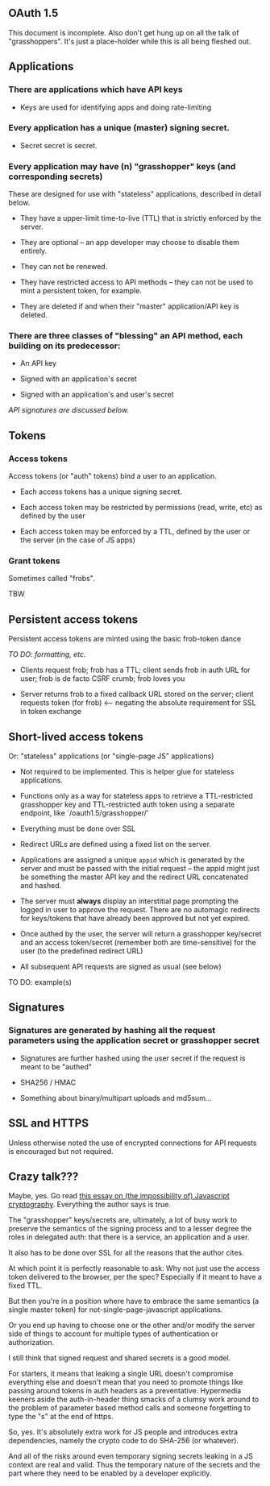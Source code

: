 OAuth 1.5
--

This document is incomplete. Also don't get hung up on all the talk of "grasshoppers". It's just a place-holder while this is all being fleshed out.

Applications
--

### There are applications which have API keys

* Keys are used for identifying apps and doing rate-limiting

### Every application has a unique (master) signing secret.

* Secret secret is secret.

### Every application may have (n) "grasshopper" keys (and corresponding secrets)

These are designed for use with "stateless" applications, described in detail below.

* They have a upper-limit time-to-live (TTL) that is strictly enforced by the server.

* They are optional – an app developer may choose to disable them entirely.

* They can not be renewed.

* They have restricted access to API methods – they can not be used to mint a persistent token, for example.

* They are deleted if and when their "master" application/API key is deleted.

### There are three classes of "blessing" an API method, each building on its predecessor:

* An API key

* Signed with an application's secret

* Signed with an application's and user's secret

_API signatures are discussed below._

Tokens
--

### Access tokens

Access tokens (or "auth" tokens) bind a user to an application.

* Each access tokens has a unique signing secret. 

* Each access token may be restricted by permissions (read, write, etc) as defined by the user
    
* Each access token may be enforced by a TTL, defined by the user or the server (in the case of JS apps)

### Grant tokens

Sometimes called "frobs".

TBW

Persistent access tokens
--

Persistent access tokens are minted using the basic frob-token dance

_TO DO: formatting, etc._

* Clients request frob; frob has a TTL; client sends frob in auth URL for user; frob is de facto CSRF crumb; frob loves you

* Server returns frob to a fixed callback URL stored on the server; client requests token (for frob) <-- negating the absolute requirement for SSL in token exchange

Short-lived access tokens
--

Or: "stateless" applications (or "single-page JS" applications)

* Not required to be implemented. This is helper glue for stateless applications.
 
* Functions only as a way for stateless apps to retrieve a TTL-restricted grasshopper key and TTL-restricted auth token using a separate endpoint, like `/oauth1.5/grasshopper/'

* Everything must be done over SSL

* Redirect URLs are defined using a fixed list on the server.

* Applications are assigned a unique `appid` which is generated by the server and must be passed with the initial request – the appid might just be something the master API key and the redirect URL concatenated and hashed.

* The server must **always** display an interstitial page prompting the logged in user to approve the request. There are no automagic redirects for keys/tokens that have already been approved but not yet expired.

* Once authed by the user, the server will return a grasshopper key/secret and an access token/secret (remember both are time-sensitive) for the user (to the predefined redirect URL)

* All subsequent API requests are signed as usual (see below)

TO DO: example(s)

Signatures
--

### Signatures are generated by hashing all the request parameters using the application secret or grasshopper secret

* Signatures are further hashed using the user secret if the request is meant to be "authed"

* SHA256 / HMAC

* Something about binary/multipart uploads and md5sum...

SSL and HTTPS
--

Unless otherwise noted the use of encrypted connections for API requests is encouraged but not required.

Crazy talk???
--

Maybe, yes. Go read [this essay on (the impossibility of) Javascript cryptography](http://www.matasano.com/articles/javascript-cryptography/). Everything the author says is true.

The "grasshopper" keys/secrets are, ultimately, a lot of busy work to preserve the semantics of the signing process and to a lesser degree the roles in delegated auth: that there is a service, an application and a user.

It also has to be done over SSL for all the reasons that the author cites.

At which point it is perfectly reasonable to ask: Why not just use the access token delivered to the browser, per the spec? Especially if it meant to have a fixed TTL.

But then you're in a position where have to embrace the same semantics (a single master token) for not-single-page-javascript applications.

Or you end up having to choose one or the other and/or modify the server side of things to account for multiple types of authentication or authorization.

I still think that signed request and shared secrets is a good model.

For starters, it means that leaking a single URL doesn't compromise everything else and doesn't mean that you need to promote things like passing around tokens in auth headers as a preventative. Hypermedia keeners aside the auth-in-header thing smacks of a clumsy work around to the problem of parameter based method calls and someone forgetting to type the "s" at the end of https.

So, yes. It's absolutely extra work for JS people and introduces extra dependencies, namely the crypto code to do SHA-256 (or whatever).

And all of the risks around even temporary signing secrets leaking in a JS context are real and valid. Thus the temporary nature of the secrets and the part where they need to be enabled by a developer explicitly. 
